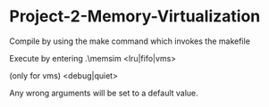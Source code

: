# Project-2-Memory-Virtualization

Compile by using the make command which invokes the makefile


Execute by entering
.\memsim <tracefile> <nframes> <lru|fifo|vms> <p>(only for vms) <debug|quiet>


Any wrong arguments will be set to a default value. 

